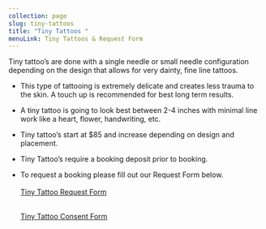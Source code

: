 ```yaml
---
collection: page
slug: tiny-tattoos
title: "Tiny Tattoos "
menuLink: Tiny Tattoos & Request Form
---
```

Tiny tattoo’s are done with a single needle or small needle configuration depending on the design that allows for very dainty, fine line tattoos.

* This type of tattooing is extremely delicate and creates less trauma to the skin. A touch up is recommended for best long term results.
* A tiny tattoo is going to look best between 2-4 inches with minimal line work like a heart, flower, handwriting, etc.
* Tiny tattoo’s start at $85 and increase depending on design and placement.
* Tiny Tattoo’s require a booking deposit prior to booking.
* To request a booking please fill out our Request Form below. \
  \
  <a href="javascript:void( window.open( 'https://form.jotform.com/213396251632151', 'blank', 'scrollbars=yes, toolbar=no, width=700, height=500' ) ) "> Tiny Tattoo Request Form </a>

  \
  <a href="javascript:void( window.open( 'https://form.jotform.com/220464561927156', 'blank', 'scrollbars=yes, toolbar=no, width=700, height=500' ) ) "> Tiny Tattoo Consent Form </a>